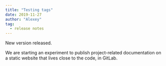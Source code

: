 ```yaml
---
title: "Testing tags"
date: 2019-11-27
author: "Alexey"
tag: 
  - release notes
---
```

New version released.

<!-- more -->

We are starting an experiment to publish project-related documentation 
on a static website that lives close to the code, in GitLab.
